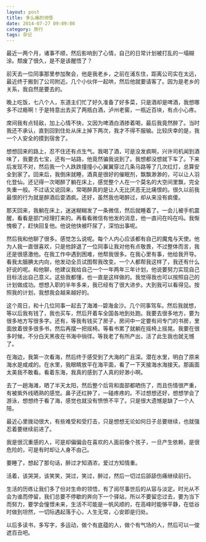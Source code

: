 ```yaml
---
layout: post
title: 多么痛的领悟
date: 2014-07-27 09:09:00
category: 旅行
tags: 杂记
---
```


最近一两个月，诸事不顺，然后影响到了心情，自己的日常计划被打乱的一塌糊涂。颓废了很久，是不是该醒悟了？

前天去一位同事那里参加聚会，他是我老乡，之前在浦东住，距离公司实在太远，最近终于搬到了公司附近。几个小伙伴一起哄，然后他就要请客了。因为是老乡的关系，我自然是要去的。

晚上吃饭，七八个人，东道主们忙了好久准备了好多菜，只是酒却是啤酒，我想哪多不过瘾啊！于是特意出去买了两瓶白酒，泸州老窖，一瓶近百块，有点小心疼。

席间我有点轻敌，加上心情不快，又因为啤酒白酒掺着喝，最后我竟然醉了。当时我还不承认，直到回到住处从床上掉下两次，我才不得不服输。比较庆幸的是，我一个人安全的摸到宿舍了。

想想回来的路上，忍不住还有点生气。我喝了酒，可是没发疯啊，兴许司机闻到酒味了，我要去七宝，还有一站路，他竟然骗我说到了。我想都没想就下车了。下来后发现不对，然后我一个人跌跌撞撞小心翼翼穿过几条马路等了几次红灯，总算安全到家了。回来后，我倒床就睡，酒真是很好的催眠剂，飘飘渺渺的，可以让人羽化登仙。还记得一次喝醉了躺在床上，感觉整个人在一个莫名的大空间里飘，完全失重一般。不过话又说回来，常喝醉真的是让人无比厌恶无比痛恨的。很久以前我最恨的行为就是醉酒后耍酒疯。还好，虽然我也喝醉过，却从来没有疯傻。

那天回来，我躺在床上，迷迷糊糊发了一条微信，然后就睡着了。一会儿被手机震醒，看看是部门经理打来的。再看看微信有他发的消息，他一直问在吗在吗。我惭愧极了，赶快回复他。他说他快被吓尿了，深怕出事呢。

然后我和他聊了很多。感觉怎么说呢。每个人内心应该都有自己的魔鬼与天使。他为人我一直很喜欢，只是他辞退了一位同事让我对他有点敬畏，不过整体而言，我还是很感激他。在我工作中遇到困难，他帮我很多。在我心里有事，他给我开导。看我太腼腆太内向，他发动全员试图帮我改变。一个人都帮我这样了，我还有什么好说的呢。和他聊，他建议我给自己一个一年两年三年计划，他说要努力实现自己目标活出自己意义。这些我都懂，也一直是这样做的。我觉得我也可以按照自己的计划做成功。想想入职的半年多来，我已经有了很大进步。大到我可以看得见。按照我的计划，我想我会越来越好的。

这个周日，和十几位同事一起去了海滩--碧海金沙。几个同事驾车。然后我就想，等以后我有钱了，我也买车，然后开着车全国各地到处跑。我要去很多地方，要为很多地方写很多字。还有，等我有钱买了房子，房间中一定要有间专门的书房，里面放着很多很多书，然后再摆一把摇椅。等看书累了就躺在摇椅上摇晃。我要在很多时候，不分白天黑夜在书海中徜徉。等我老了有所产出，活了此生我也就无憾了。

在海边，我第一次看海，然后终于感受到了大海的广且深。潜在水里，明白了原来海水是咸咸的。在水里，我眼睛放平在海平面，看了一下天接海水海接天。那画面太美我不敢看。看着东海，我真的感到了人真的好渺小啊。

去了一趟海滩，晒了半天太阳，然后整个后背和面部都晒伤了，而且伤情很严重，有被紫外线晒熟的感觉。鼻子还红肿了，一碰疼疼的。不过想想还好，想想学会了游泳，想想终于看了海，感觉也就没有愤愤不平了。只是很大遗憾是缺了一个人陪。

最近心里拨动很大，有些难受和受打击，只是想想无论如何日子总要继续，也就强忍着要继续前进了。

我是很沉重感的人，可是却偏偏会在喜欢的人面前像个孩子，一旦产生依赖，是很危险的，可是有时却让人身不由己。

要睡了，想起了那句话，醉过才知酒浓，爱过方知情重。

活着，该哭哭，该笑笑，哭过，笑过，醉过，然后一切过后舔舔伤痛继续前行。

生活的历练让我们多了份对生命的领悟，有了阅尽事世后的从容与淡定。时光从不会为谁而停留，我们总要不停歇的奔向下一个驿站，所以不要留恋过去，要为当下而努力，要学会憧憬未来，生活不可能是一帆风顺的，在高峰时能够平静，在低谷时做到坦然，一切际遇起落于心，人生无常，心安即是归处。

以后多读书，多写字，多运动，做个有底蕴的人，做个有气场的人，然后可以一俊遮百丑吧。
